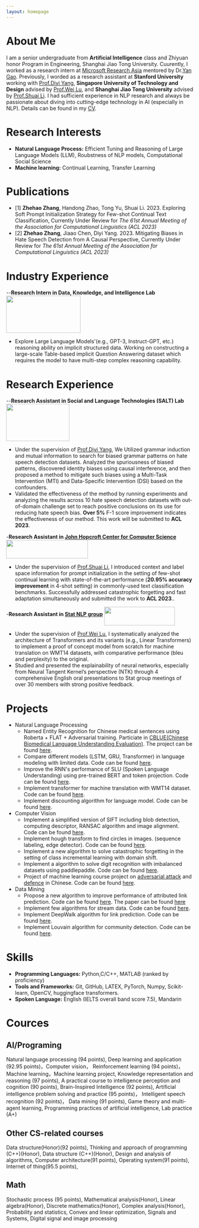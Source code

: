```yaml
---
layout: homepage
---
```


# About Me

I am a senior undergraduate from **Artificial Intelligence** class and Zhiyuan honor Program in Engineering, Shanghai Jiao Tong University. Cuurently, I worked as a research intern at [Microsoft Research Asia](https://www.msra.cn/) mentored by Dr.[Yan Gao](https://www.microsoft.com/en-us/research/people/gaoya/). Previously, I worded as a research assistant at **Stanford University** working with [Prof.Diyi Yang](https://cs.stanford.edu/~diyiy/), **Singapore University of Technology and Design** advised by [Prof.Wei Lu](http://www.statnlp.org/faculty/lu_wei), and **Shanghai Jiao Tong University** advised by [Prof.Shuai Li](https://shuaili8.github.io). I had sufficient experience in NLP research and always be passionate about diving into cutting-edge technology in AI (especially in NLP). Details can be found in my [CV](https://zzh-sjtu.github.io/zhe_hao_Zhang.github.io/script/CV_2022.11.22.pdf).


# Research Interests
- **Natural Language Process:**   Efficient Tuning and Reasoning of Large Language Models (LLM), Roubstness of NLP models, Computational Social Science
- **Machine learning:**   Continual Learning, Transfer Learning

# Publications
- [1] **Zhehao Zhang**, Handong Zhao, Tong Yu, Shuai Li. 2023. Exploring Soft Prompt Initialization Strategy for Few-shot Continual Text Classification, Currently Under Review for *The 61st Annual Meeting of the Association for Computational Linguistics (ACL 2023)*
- [2] **Zhehao Zhang**, Jiaao Chen, Diyi Yang. 2023. Mitigating Biases in Hate Speech Detection from A Causal Perspective, Currently Under Review for *The 61st Annual Meeting of the Association for Computational Linguistics (ACL 2023)*

# Industry Experience
--**Research Intern in Data, Knowledge, and Intelligence Lab** <img src="https://zzh-sjtu.github.io/zhe_hao_Zhang.github.io/assets/img/Microsoft_logo_(2012)_modified.png" width="200" height="100" align = "middle" />
- Explore Large Language Models'(e.g., GPT-3, Instruct-GPT, etc.) reasoning ability on implicit structured data. Working on constructing a large-scale Table-based implicit Question Answering dataset which requires the model to have multi-step complex reasoning capability.



# Research Experience
--**Research Assistant in Social and Language Technologies (SALT) Lab** <img src="https://zzh-sjtu.github.io/zhe_hao_Zhang.github.io/script/Stanford-University-Logo.png" width="170" height="100" align = "middle" />
- Under the
supervision of [Prof.Diyi Yang](https://cs.stanford.edu/~diyiy/), We Utilized grammar induction and mutual information to search for biased grammar patterns on hate speech detection datasets. Analyzed the spuriousness of biased patterns, discovered identity biases using causal interference, and then proposed a method to mitigate such biases using a Multi-Task Intervention (MTI) and Data-Specific Intervention (DSI) based on the confounders. 
- Validated the effectiveness of the method by running experiments and analyzing the results across 10 hate speech detection datasets with out-of-domain challenge set to reach positive conclusions on its use for reducing hate speech bias. **Over 5%** F-1 score improvement indicates the effectiveness of our method. This work will be submitted to **ACL 2023**.
 
-**Research Assistant in [John Hopcroft Center for Computer Science](https://jhc.sjtu.edu.cn/)** <img src="https://zzh-sjtu.github.io/zhe_hao_Zhang.github.io/script/SJTU.png" width="220" height="50" align = "middle" />
- Under the
supervision of [Prof.Shuai Li](https://shuaili8.github.io), I introduced context and label space information for prompt initialization in the setting of few-shot continual learning with state-of-the-art performance (**20.95% accuracy improvement** in 4-shot setting) in commonly-used text classification benchmarks. Successfully addressed catastrophic forgetting and fast adaptation simultaneously and submitted the work to **ACL 2023**..
 
-**Research Assistant in [Stat NLP group](https://statnlp-research.github.io/)** <img src="https://zzh-sjtu.github.io/zhe_hao_Zhang.github.io/script/SUTD_logo.png" width="190" height="50" align = "middle" />
- Under the
supervision of [Prof.Wei Lu](http://www.statnlp.org/faculty/lu_wei), I systematically analyzed the architecture of Transformers and its variants (e.g., Linear Transformers) to implement a proof of concept  model from scratch for machine translation on WMT14 datasets, with comparative performance (bleu and perplexity) to the original.
- Studied and presented the explainability of neural networks, especially from Neural Tangent Kernel’s perspective (NTK) through 4 comprehensive English oral presentations to Stat group meetings of over 30 members with strong positive feedback.



# Projects
- Natural Language Processing
    - Named Entity Recognition for Chinese medical sentences using Roberta + FLAT + Adversarial training. Particiate in [CBLUE(Chinese Biomedical Language Understanding Evaluation)](https://tianchi.aliyun.com/cblue). The project can be found [here](https://github.com/zzh-SJTU/NER_Chinese_medical).
    - Compare different models (LSTM, GRU, Transformer) in language modeling with limited data. Code can be found [here](https://github.com/zzh-SJTU/language_modeling).
    - Improve the RNN's performance of SLU (Spoken Language Understanding) using pre-trained BERT and token projection. Code can be found [here](https://github.com/zzh-SJTU/SLU-with-pretrained-model).
    - Implement transformer for machine translation with WMT14 dataset. Code can be found [here](https://github.com/zzh-SJTU/data_pre-process_translation).
    - Implement discounting algorithm for language model. Code can be found [here](https://github.com/zzh-SJTU/Discounting).
- Computer Vision
    - Implement a simplified version of SIFT including blob detection, computing descriptor, RANSAC algorithm and image alignment. Code can be found [here](https://github.com/zzh-SJTU/SIFT_implement).
    - Implement hough transform to find circles in images. (sequence labeling, edge detector). Code can be found [here](https://github.com/zzh-SJTU/hough_transform).
    - Implement a new algorithm to solve catastrophic forgetting in the setting of class incremental learning with domain shift.
    - Implement a algorithm to solve digit recognition with imbalanced datasets using paddlepaddle. Code can be found [here](https://github.com/zzh-SJTU/Imbalanced_digit_recogition).
    - Project of machine learning course project on [adversarial attack](https://drive.google.com/file/d/1UyfomQD2o9VoTRszNrMnbIuPy321HEEu/view?usp=sharing) and [defence](https://drive.google.com/file/d/1Q-riEHaQwHDhv2VotrC7k88khkp8h7-n/view?usp=sharing) in Chinese. Code can be found [here](https://github.com/zzh-SJTU/Adversarial-Attacks-project).
- Data Mining
    - Propose a new algorithm to improve performance of attributed link prediction. Code can be found [here](https://github.com/zzh-SJTU/Attributed_link_prediction). The paper can be found [here](https://zzh-sjtu.github.io/zhe_hao_Zhang.github.io/script/DM_link_prediction.pdf)
    - Implement few algorithms for stream data. Code can be found [here](https://github.com/zzh-SJTU/Stream_algorithm).
    - Implement DeepWalk algorithm for link prediction. Code can be found [here](https://github.com/zzh-SJTU/link_prediction).
    - Implement Louvain algorithm for community detection. Code can be found [here](https://github.com/zzh-SJTU/Community_detection).

# Skills

- **Programming Languages:**   Python,C/C++, MATLAB (ranked by proficiency)
- **Tools and Frameworks:**   Git, GitHub, LATEX, PyTorch, Numpy, Scikit-learn, OpenCV, huggingface transformers.
- **Spoken Language:** English (IELTS overall band score 7.5), Mandarin
 
# Cources 
## AI/Programing
Natural language processing (94 points), Deep learning and application (92.95 points)，Computer vision， Reinforcement learning (94 points)， Machine learning，Machine learning project, Knowledge representation and reasoning (97 points), A practical course to intelligence perception and cognition (90 points), Brain-Inspired Intelligence (92 points), Artificial intelligence problem solving and practice (95 points)， Intelligent speech recognition (92 points)， Data mining (91 points), Game theory and multi-agent learning, Programming practices of artificial intelligence, Lab practice (A+)
## Other CS-related courses
Data structure(Honor)(92 points), Thinking and approach of programming (C++)(Honor), Data structure (C++)(Honor), Design and analysis of algorithms, Computer architecture(91 points), Operating system(91 points), Internet of thing(95.5 points), 
## Math
Stochastic process (95 points), Mathematical analysis(Honor), Linear algebra(Honor), Discrete mathematics(Honor), Complex analysis(Honor), Probability and statistics, Convex and linear optimization, Signals and Systems, Digital signal and image processing
